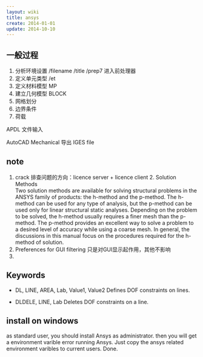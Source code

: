 ```yaml
---
layout: wiki
title: ansys
create: 2014-01-01
update: 2014-10-10
---
```


## 一般过程
1. 分析环境设置
	/filename
	/title
	/prep7 进入前处理器
2. 定义单元类型
	/et
3. 定义材料模型
	MP
4. 建立几何模型
	BLOCK
5. 网格划分
6. 边界条件
7. 荷载

APDL 文件输入

AutoCAD Mechanical 导出 IGES file

## note	
1. crack 排查问题的方向：licence server + licence client
2. Solution Methods  
Two solution methods are available for solving structural problems in the ANSYS family of products: the h-method and the p-method. The h-method can be used for any type of analysis, but the p-method can be used only for linear structural static analyses. Depending on the problem to be solved, the h-method usually requires a finer mesh than the p-method. The p-method provides an excellent way to solve a problem to a desired level of accuracy while using a coarse mesh. In general, the discussions in this manual focus on the procedures required for the h-method of solution.
3. Preferences for GUI filtering 只是对GUI显示起作用，其他不影响
4. 

## Keywords

* DL, LINE, AREA, Lab, Value1, Value2
Defines DOF constraints on lines.

* DLDELE, LINE, Lab
Deletes DOF constraints on a line.


## install on windows
as standard user, you should install Ansys as administrator.
then you will get a environment varible error running Ansys. Just copy the ansys related environment varibles to current users. Done.
